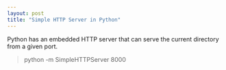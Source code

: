 ```yaml
---
layout: post
title: "Simple HTTP Server in Python"
---
```


Python has an embedded HTTP server that can serve the current directory from a given port.

> python -m SimpleHTTPServer 8000

